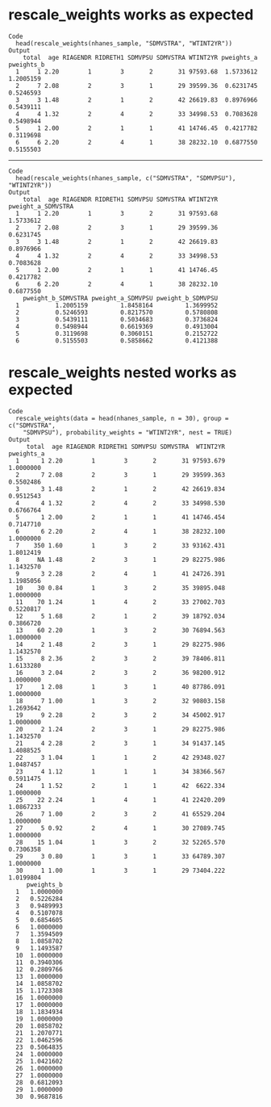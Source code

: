 # rescale_weights works as expected

    Code
      head(rescale_weights(nhanes_sample, "SDMVSTRA", "WTINT2YR"))
    Output
        total  age RIAGENDR RIDRETH1 SDMVPSU SDMVSTRA WTINT2YR pweights_a pweights_b
      1     1 2.20        1        3       2       31 97593.68  1.5733612  1.2005159
      2     7 2.08        2        3       1       29 39599.36  0.6231745  0.5246593
      3     3 1.48        2        1       2       42 26619.83  0.8976966  0.5439111
      4     4 1.32        2        4       2       33 34998.53  0.7083628  0.5498944
      5     1 2.00        2        1       1       41 14746.45  0.4217782  0.3119698
      6     6 2.20        2        4       1       38 28232.10  0.6877550  0.5155503

---

    Code
      head(rescale_weights(nhanes_sample, c("SDMVSTRA", "SDMVPSU"), "WTINT2YR"))
    Output
        total  age RIAGENDR RIDRETH1 SDMVPSU SDMVSTRA WTINT2YR pweight_a_SDMVSTRA
      1     1 2.20        1        3       2       31 97593.68          1.5733612
      2     7 2.08        2        3       1       29 39599.36          0.6231745
      3     3 1.48        2        1       2       42 26619.83          0.8976966
      4     4 1.32        2        4       2       33 34998.53          0.7083628
      5     1 2.00        2        1       1       41 14746.45          0.4217782
      6     6 2.20        2        4       1       38 28232.10          0.6877550
        pweight_b_SDMVSTRA pweight_a_SDMVPSU pweight_b_SDMVPSU
      1          1.2005159         1.8458164         1.3699952
      2          0.5246593         0.8217570         0.5780808
      3          0.5439111         0.5034683         0.3736824
      4          0.5498944         0.6619369         0.4913004
      5          0.3119698         0.3060151         0.2152722
      6          0.5155503         0.5858662         0.4121388

# rescale_weights nested works as expected

    Code
      rescale_weights(data = head(nhanes_sample, n = 30), group = c("SDMVSTRA",
        "SDMVPSU"), probability_weights = "WTINT2YR", nest = TRUE)
    Output
         total  age RIAGENDR RIDRETH1 SDMVPSU SDMVSTRA  WTINT2YR pweights_a
      1      1 2.20        1        3       2       31 97593.679  1.0000000
      2      7 2.08        2        3       1       29 39599.363  0.5502486
      3      3 1.48        2        1       2       42 26619.834  0.9512543
      4      4 1.32        2        4       2       33 34998.530  0.6766764
      5      1 2.00        2        1       1       41 14746.454  0.7147710
      6      6 2.20        2        4       1       38 28232.100  1.0000000
      7    350 1.60        1        3       2       33 93162.431  1.8012419
      8     NA 1.48        2        3       1       29 82275.986  1.1432570
      9      3 2.28        2        4       1       41 24726.391  1.1985056
      10    30 0.84        1        3       2       35 39895.048  1.0000000
      11    70 1.24        1        4       2       33 27002.703  0.5220817
      12     5 1.68        2        1       2       39 18792.034  0.3866720
      13    60 2.20        1        3       2       30 76894.563  1.0000000
      14     2 1.48        2        3       1       29 82275.986  1.1432570
      15     8 2.36        2        3       2       39 78406.811  1.6133280
      16     3 2.04        2        3       2       36 98200.912  1.0000000
      17     1 2.08        1        3       1       40 87786.091  1.0000000
      18     7 1.00        1        3       2       32 90803.158  1.2693642
      19     9 2.28        2        3       2       34 45002.917  1.0000000
      20     2 1.24        2        3       1       29 82275.986  1.1432570
      21     4 2.28        2        3       1       34 91437.145  1.4088525
      22     3 1.04        1        1       2       42 29348.027  1.0487457
      23     4 1.12        1        1       1       34 38366.567  0.5911475
      24     1 1.52        2        1       1       42  6622.334  1.0000000
      25    22 2.24        1        4       1       41 22420.209  1.0867233
      26     7 1.00        2        3       2       41 65529.204  1.0000000
      27     5 0.92        2        4       1       30 27089.745  1.0000000
      28    15 1.04        1        3       2       32 52265.570  0.7306358
      29     3 0.80        1        3       1       33 64789.307  1.0000000
      30     1 1.00        1        3       1       29 73404.222  1.0199804
         pweights_b
      1   1.0000000
      2   0.5226284
      3   0.9489993
      4   0.5107078
      5   0.6854605
      6   1.0000000
      7   1.3594509
      8   1.0858702
      9   1.1493587
      10  1.0000000
      11  0.3940306
      12  0.2809766
      13  1.0000000
      14  1.0858702
      15  1.1723308
      16  1.0000000
      17  1.0000000
      18  1.1834934
      19  1.0000000
      20  1.0858702
      21  1.2070771
      22  1.0462596
      23  0.5064835
      24  1.0000000
      25  1.0421602
      26  1.0000000
      27  1.0000000
      28  0.6812093
      29  1.0000000
      30  0.9687816

